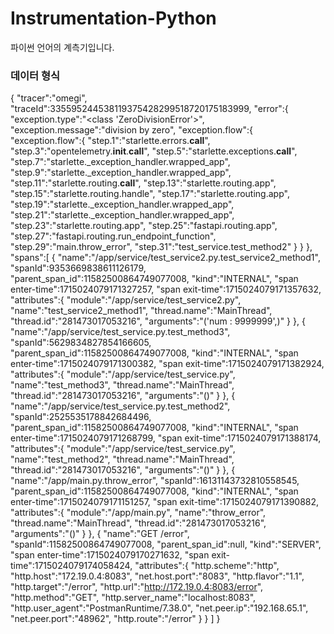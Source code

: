 # Instrumentation-Python
파이썬 언어의 계측기입니다.

### 데이터 형식
{
   "tracer":"omegi",
   "traceId":335595244538119375428299518720175183999,
   "error":{
      "exception.type":"<class 'ZeroDivisionError'>",
      "exception.message":"division by zero",
      "exception.flow":{
         "exception.flow":{
            "step.1":"starlette.errors.__call__",
            "step.3":"opentelemetry.__init__.__call__",
            "step.5":"starlette.exceptions.__call__",
            "step.7":"starlette._exception_handler.wrapped_app",
            "step.9":"starlette._exception_handler.wrapped_app",
            "step.11":"starlette.routing.__call__",
            "step.13":"starlette.routing.app",
            "step.15":"starlette.routing.handle",
            "step.17":"starlette.routing.app",
            "step.19":"starlette._exception_handler.wrapped_app",
            "step.21":"starlette._exception_handler.wrapped_app",
            "step.23":"starlette.routing.app",
            "step.25":"fastapi.routing.app",
            "step.27":"fastapi.routing.run_endpoint_function",
            "step.29":"main.throw_error",
            "step.31":"test_service.test_method2"
         }
      }
   },
   "spans":[
      {
         "name":"/app/service/test_service2.py.test_service2_method1",
         "spanId":9353669838611126179,
         "parent_span_id":11582500864749077008,
         "kind":"INTERNAL",
         "span enter-time":1715024079171327257,
         "span exit-time":1715024079171357632,
         "attributes":{
            "module":"/app/service/test_service2.py",
            "name":"test_service2_method1",
            "thread.name":"MainThread",
            "thread.id":"281473017053216",
            "arguments":"('num : 9999999',)"
         }
      },
      {
         "name":"/app/service/test_service.py.test_method3",
         "spanId":5629834827854166605,
         "parent_span_id":11582500864749077008,
         "kind":"INTERNAL",
         "span enter-time":1715024079171300382,
         "span exit-time":1715024079171382924,
         "attributes":{
            "module":"/app/service/test_service.py",
            "name":"test_method3",
            "thread.name":"MainThread",
            "thread.id":"281473017053216",
            "arguments":"()"
         }
      },
      {
         "name":"/app/service/test_service.py.test_method2",
         "spanId":2525535178842684496,
         "parent_span_id":11582500864749077008,
         "kind":"INTERNAL",
         "span enter-time":1715024079171268799,
         "span exit-time":1715024079171388174,
         "attributes":{
            "module":"/app/service/test_service.py",
            "name":"test_method2",
            "thread.name":"MainThread",
            "thread.id":"281473017053216",
            "arguments":"()"
         }
      },
      {
         "name":"/app/main.py.throw_error",
         "spanId":16131143732810558545,
         "parent_span_id":11582500864749077008,
         "kind":"INTERNAL",
         "span enter-time":1715024079171151257,
         "span exit-time":1715024079171390882,
         "attributes":{
            "module":"/app/main.py",
            "name":"throw_error",
            "thread.name":"MainThread",
            "thread.id":"281473017053216",
            "arguments":"()"
         }
      },
      {
         "name":"GET /error",
         "spanId":11582500864749077008,
         "parent_span_id":null,
         "kind":"SERVER",
         "span enter-time":1715024079170271632,
         "span exit-time":1715024079174058424,
         "attributes":{
            "http.scheme":"http",
            "http.host":"172.19.0.4:8083",
            "net.host.port":"8083",
            "http.flavor":"1.1",
            "http.target":"/error",
            "http.url":"http://172.19.0.4:8083/error",
            "http.method":"GET",
            "http.server_name":"localhost:8083",
            "http.user_agent":"PostmanRuntime/7.38.0",
            "net.peer.ip":"192.168.65.1",
            "net.peer.port":"48962",
            "http.route":"/error"
         }
      }
   ]
}
